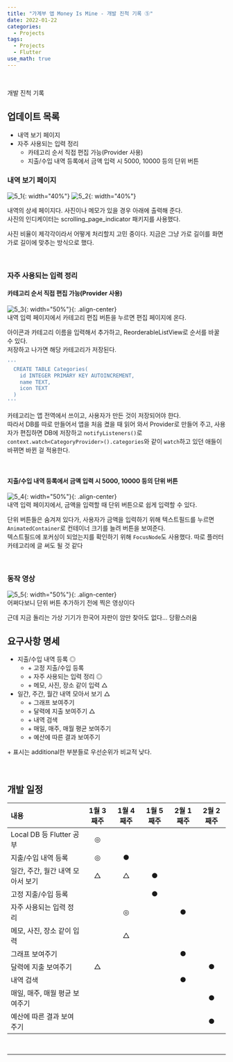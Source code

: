 ```yaml
---
title: "가계부 앱 Money Is Mine - 개발 진척 기록 ⑤"
date: 2022-01-22
categories:
  - Projects
tags:
  - Projects
  - Flutter
use_math: true
---
```

<br>

개발 진척 기록
<br>

## 업데이트 목록

- 내역 보기 페이지
- 자주 사용되는 입력 정리
  - 카테고리 순서 직접 편집 가능(Provider 사용)
  - 지출/수입 내역 등록에서 금액 입력 시 5000, 10000 등의 단위 버튼

### 내역 보기 페이지

![5_1](/img/Projects/1/5_1.PNG){: width="40%"} ![5_2](/img/Projects/1/5_2.PNG){: width="40%"}  

내역의 상세 페이지다. 사진이나 메모가 있을 경우 아래에 출력해 준다.  
사진의 인디케이터는 scrolling_page_indicator 패키지를 사용했다.

사진 비율이 제각각이라서 어떻게 처리할지 고민 중이다. 지금은 그냥 가로 길이를 화면 가로 길이에 맞추는 방식으로 했다.

<br>

### 자주 사용되는 입력 정리

#### 카테고리 순서 직접 편집 가능(Provider 사용)
![5_3](/img/Projects/1/5_3.PNG){: width="50%"}{: .align-center}  
내역 입력 페이지에서 카테고리 편집 버튼을 누르면 편집 페이지에 온다.  

아이콘과 카테고리 이름을 입력해서 추가하고, ReorderableListView로 순서를 바꿀 수 있다.  
저장하고 나가면 해당 카테고리가 저장된다.

```dart
'''
  CREATE TABLE Categories(
    id INTEGER PRIMARY KEY AUTOINCREMENT,
    name TEXT,
    icon TEXT
  )
'''
```
카테고리는 앱 전역에서 쓰이고, 사용자가 만든 것이 저장되어야 한다.  
따라서 DB를 따로 만들어서 앱을 처음 켰을 때 읽어 와서 Provider로 만들어 주고, 사용자가 편집하면 DB에 저장하고 `notifyListeners()`로 `context.watch<CategoryProvider>().categories`와 같이 `watch`하고 있던 애들이 바뀌면 바뀐 걸 적용한다.

<br>

#### 지출/수입 내역 등록에서 금액 입력 시 5000, 10000 등의 단위 버튼
![5_4](/img/Projects/1/5_4.gif){: width="50%"}{: .align-center}  
내역 입력 페이지에서, 금액을 입력할 때 단위 버튼으로 쉽게 입력할 수 있다.  

단위 버튼들은 숨겨져 있다가, 사용자가 금액을 입력하기 위해 텍스트필드를 누르면 `AnimatedContainer`로 컨테이너 크기를 늘려 버튼을 보여준다.  
텍스트필드에 포커싱이 되었는지를 확인하기 위해 `FocusNode`도 사용했다. 따로 플러터 카테고리에 글 써도 될 것 같다

<br>

### 동작 영상

![5_5](/img/Projects/1/5_5.gif){: width="50%"}{: .align-center}  
어쩌다보니 단위 버튼 추가하기 전에 찍은 영상이다  

근데 지금 돌리는 가상 기기가 한국어 자판이 암만 찾아도 없다... 당황스러움
<br>

## 요구사항 명세

- 지출/수입 내역 등록 ◎
  - \+ 고정 지출/수입 등록
  - \+ 자주 사용되는 입력 정리 ◎
  - \+ 메모, 사진, 장소 같이 입력 △
- 일간, 주간, 월간 내역 모아서 보기 △
  - \+ 그래프 보여주기
  - \+ 달력에 지출 보여주기 △
  - \+ 내역 검색
  - \+ 매일, 매주, 매월 평균 보여주기
  - \+ 예산에 따른 결과 보여주기

\+ 표시는 additional한 부분들로 우선순위가 비교적 낮다.

<br>

## 개발 일정

| 내용                            | 1월 3째주 | 1월 4째주 | 1월 5째주 | 2월 1째주 | 2월 2째주 |
| :--                             | :--:     | :--:      | :--:     | :--:      | :--:     |
| Local DB 등 Flutter 공부         | ◎       |           |          |           |          |
| 지출/수입 내역 등록               | ◎       | ●         |          |           |          |
| 일간, 주간, 월간 내역 모아서 보기  | △       | △        | ●        |           |          |
| 고정 지출/수입 등록               |          |           | ●        |           |          |
| 자주 사용되는 입력 정리           |          | ◎        |          | ●         |          |
| 메모, 사진, 장소 같이 입력        |          | △        |          |           |           |
| 그래프 보여주기                   |          |           |          | ●         |          |
| 달력에 지출 보여주기              | △       |           |          |           | ●        |
| 내역 검색                        |          |           |          | ●         |          |
| 매일, 매주, 매월 평균 보여주기    |          |           |          |           | ●         |
| 예산에 따른 결과 보여주기         |          |           |          |           | ●         |

<br>

---

<br>
